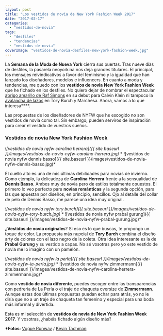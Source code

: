 ```yaml
---
layout: post
title: "Los vestidos de novia de New York Fashion Week 2017"
date: "2017-02-17"
categories: 
  - "vestidos-de-novia"
tags: 
  - "desfiles"
  - "tendencias"
  - "vestidos-de-novia"
coverImage: "vestidos-de-novia-desfiles-new-york-fashion-week.jpg"
---
```


La **Semana de la Moda de Nueva York** cierra sus puertas. Tras nueve días de desfiles, la pasarela neoyorkina nos deja grandes titulares. El principal, los mensajes reivindicativos a favor del feminismo y la igualdad que han lanzado los diseñadores, modelos e influencers. En cuanto a moda y tendencias, me quedo con los **vestidos de novia** **New York Fashion Week** que he fichado en los desfiles. No quiero dejar de nombrar el espectacular [abrigo amarillo de Raf Simons](http://www.vogue.com/fashion-shows/fall-2017-ready-to-wear/calvin-klein) en su debut para Calvin Klein ni tampoco la [avalancha de lazos](https://petitpleasures.com/lazos-para-el-pelo/) en Tory Burch y Marchesa. Ahora, vamos a lo que interesa****.

Las propuestas de los diseñadores de NYFW que he escogido no son vestidos de novia como tal. Sin embargo, pueden serviros de inspiración para crear el vestido de vuestros sueños.

### Vestidos de novia New York Fashion Week

 *![vestidos de novia nyfw carolina herrera]({{ site.baseurl }}/images/vestidos-de-novia-nyfw-carolina-herrera.jpg)*  * ![vestidos de novia nyfw dennis basso]({{ site.baseurl }}/images/vestidos-de-novia-nyfw-dennis-basso.jpg)* 

El cuello alto es una de mis últimas debilidades para novias de invierno. Como ejemplo, la delicadeza de **Carolina Herrera** frente a la sensualidad de **Dennis Basso**. Ambos muy de novia pero de estilos totalmente opuestos. El primero lo veo perfecto para **novias románticas** y la segunda opción, para las que apuestan por diseños, en principio, sencillos. Ojo al detalle del collar de pelo de Dennis Basso, me parece una idea muy original.

 *![vestidos de novia nyfw tory burch]({{ site.baseurl }}/images/vestidos-de-novia-nyfw-tory-burch.jpg)*  * ![vestidos de novia nyfw prabal gurung]({{ site.baseurl }}/images/vestidos-de-novia-nyfw-prabal-gurung.jpg)* 

¿**Vestidos de novia originales**? Si eso es lo que buscas, te propongo un toque de color. La propuesta más nupcial de **Tory Burch** combina el diseño arty de colores con el lazo negro de la coleta. Otra idea interesante es la de **Prabal Gurung** y su vestido a capas. No sé vosotras pero yo este vestido de novia me lo imagino con un pamelón.

 *![vestidos de novia nyfw la perla]({{ site.baseurl }}/images/vestidos-de-novia-nyfw-la-perla.jpg)*  * ![vestidos de novia nyfw zimmermann]({{ site.baseurl }}/images/vestidos-de-novia-nyfw-carolina-herrera-zimmermann.jpg)* 

Como **vestido de novia diferente**, puedes escoger entre las transparencias con pedrería de La Perla o el traje de chaqueta oversize de **Zimmermann**. Aunque estas dos últimas propuestas puedan echar para atrás, yo no le diría que no a un traje de chaqueta tan femenino y especial para una boda más informal y divertida.

Esta es mi selección de **vestidos de novia de New York Fashion Week 2017**. Y vosotras, ¿habéis fichado algún diseño más?

**\*Fotos:** [Vogue Runway](http://www.vogue.com/fashion-shows) / [Kevin Tachman](https://www.instagram.com/kevintachman/?hl=es)
